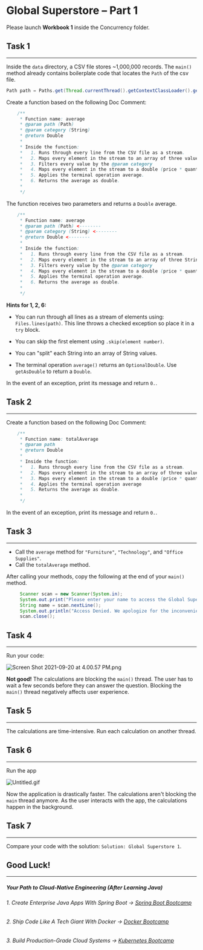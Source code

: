 # Global Superstore – Part 1

Please launch **Workbook 1** inside the Concurrency folder.

## Task 1
---
Inside the `data` directory, a CSV file stores ~1,000,000 records. The `main()` method already contains boilerplate code that locates the `Path` of the csv file.

```java
Path path = Paths.get(Thread.currentThread().getContextClassLoader().getResource(SALES).toURI());
```
Create a function based on the following Doc Comment:

```java
    /**
     * Function name: average
     * @param path (Path)
     * @param category (String)
     * @return Double
     * 
     * Inside the function:
     *   1. Runs through every line from the CSV file as a stream.
     *   2. Maps every element in the stream to an array of three values.
     *   3. Filters every value by the @param category
     *   4. Maps every element in the stream to a double (price * quantity).
     *   5. Applies the terminal operation average.
     *   6. Returns the average as double.
     * 
     */
```
The function receives two parameters and returns a `Double` average.

```java
    /**
     * Function name: average
     * @param path (Path) <--------
     * @param category (String) <--------
     * @return Double <--------
     * 
     * Inside the function:
     *   1. Runs through every line from the CSV file as a stream.
     *   2. Maps every element in the stream to an array of three String values.
     *   3. Filters every value by the @param category
     *   4. Maps every element in the stream to a double (price * quantity).
     *   5. Applies the terminal operation average.
     *   6. Returns the average as double.
     * 
     */
```
**Hints for 1, 2, 6:**

- You can run through all lines as a stream of elements using: `Files.lines(path)`. This line throws a checked exception so place it in a `try` block.
- You can skip the first element using `.skip(element number)`.
- You can "split" each String into an array of String values.

-  The terminal operation `average()` returns an `OptionalDouble`. Use `getAsDouble` to return a `Double`. 

In the event of an exception, print its message and return `0.`.
## Task 2
---

Create a function based on the following Doc Comment:

```java
    /**
     * Function name: totalAverage
     * @param path
     * @return Double
     * 
     * Inside the function:
     *   1. Runs through every line from the CSV file as a stream.
     *   2. Maps every element in the stream to an array of three values.
     *   3. Maps every element in the stream to a double (price * quantity)
     *   4. Applies the terminal operation average
     *   5. Returns the average as double.
     * 
     */
```
In the event of an exception, print its message and return `0.`.


## Task 3
---

- Call the `average` method for `"Furniture"`, `"Technology"`, and `"Office Supplies"`.
- Call the `totalAverage` method.

After calling your methods, copy the following at the  end of your `main()` method.


```java
     Scanner scan = new Scanner(System.in);
     System.out.print("Please enter your name to access the Global Superstore dataset: ");
     String name = scan.nextLine();
     System.out.println("Access Denied. We apologize for the inconvenience. Have a good day " + name + ".");
     scan.close();
```

## Task 4
---

Run your code:

![Screen Shot 2021-09-20 at 4.00.57 PM.png](https://firebasestorage.googleapis.com/v0/b/learnthepart-75aed.appspot.com/o/images%2F3b77637f-9f5a-45d0-a7e8-885fbf68d46f?alt=media&token=c8f1d1a7-dd74-400d-b72d-2b019493f7f7)

**Not good!** The calculations are blocking the `main()` thread. The user has to wait a few seconds before they can answer the question. Blocking the `main()` thread negatively affects user experience.

## Task 5
----
The calculations are time-intensive. Run each calculation on another thread.

## Task 6
----
Run the app

![Untitled.gif](https://firebasestorage.googleapis.com/v0/b/learnthepart-75aed.appspot.com/o/images%2F940e4ead-9f4a-4b6e-8b10-1fc58141a8df?alt=media&token=4285471c-20ca-4969-9a42-d27393b0d338)

Now the application is drastically faster. The calculations aren't blocking the `main` thread anymore. As the user interacts with the app, the calculations happen in the background. 

## Task 7
-----
Compare your code with the solution: `Solution: Global Superstore 1`.

## Good Luck!
--------
##### Your Path to Cloud-Native Engineering (After Learning Java)
###### 1. Create Enterprise Java Apps With Spring Boot → [Spring Boot Bootcamp](https://www.udemy.com/course/the-complete-spring-boot-development-bootcamp/?couponCode=SPRING_BOOTCAMP)
###### 2. Ship Code Like A Tech Giant With Docker → [Docker Bootcamp](https://www.udemy.com/course/docker-bootcamp-conquer-docker-with-real-world-projects/?couponCode=DOCKER_BOOTCAMP)
###### 3. Build Production-Grade Cloud Systems → [Kubernetes Bootcamp](https://kubernetestraining.io/)